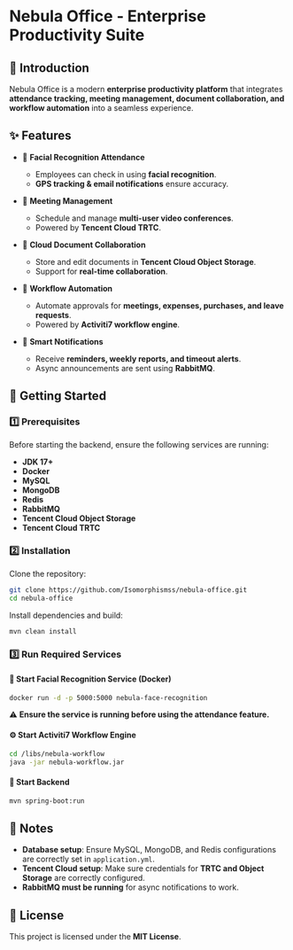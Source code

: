 # Nebula Office - Enterprise Productivity Suite
## 🌟 Introduction
Nebula Office is a modern **enterprise productivity platform** that integrates **attendance tracking, meeting management, document collaboration, and workflow automation** into a seamless experience.

## ✨ Features

- 🔐 **Facial Recognition Attendance**
   - Employees can check in using **facial recognition**.
   - **GPS tracking & email notifications** ensure accuracy.

- 📅 **Meeting Management**
   - Schedule and manage **multi-user video conferences**.
   - Powered by **Tencent Cloud TRTC**.

- 📂 **Cloud Document Collaboration**
   - Store and edit documents in **Tencent Cloud Object Storage**.
   - Support for **real-time collaboration**.

- 🏢 **Workflow Automation**
   - Automate approvals for **meetings, expenses, purchases, and leave requests**.
   - Powered by **Activiti7 workflow engine**.

- 🔔 **Smart Notifications**
   - Receive **reminders, weekly reports, and timeout alerts**.
   - Async announcements are sent using **RabbitMQ**.

## 🚀 Getting Started

### 1️⃣ Prerequisites
Before starting the backend, ensure the following services are running:

- **JDK 17+**
- **Docker**
- **MySQL**
- **MongoDB**
- **Redis**
- **RabbitMQ**
- **Tencent Cloud Object Storage**
- **Tencent Cloud TRTC**

### 2️⃣ Installation

Clone the repository:
```sh
git clone https://github.com/Isomorphismss/nebula-office.git
cd nebula-office
```

Install dependencies and build:
```sh
mvn clean install
```

### 3️⃣ Run Required Services

#### **📸 Start Facial Recognition Service (Docker)**
```sh
docker run -d -p 5000:5000 nebula-face-recognition
```
⚠️ **Ensure the service is running before using the attendance feature.**

#### **⚙️ Start Activiti7 Workflow Engine**
```sh
cd /libs/nebula-workflow
java -jar nebula-workflow.jar
```

#### **🚀 Start Backend**
```sh
mvn spring-boot:run
```

## 📝 Notes

- **Database setup**: Ensure MySQL, MongoDB, and Redis configurations are correctly set in `application.yml`.
- **Tencent Cloud setup**: Make sure credentials for **TRTC and Object Storage** are correctly configured.
- **RabbitMQ must be running** for async notifications to work.


## 📜 License
This project is licensed under the **MIT License**.
